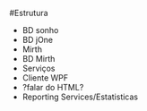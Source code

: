 #Estrutura
* BD sonho
* BD jOne
* Mirth
* BD Mirth
* Serviços
* Cliente WPF
* ?falar do HTML?
* Reporting Services/Estatisticas